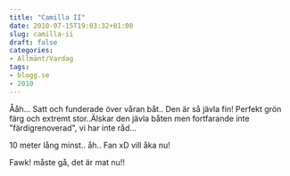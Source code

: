 ```yaml
---
title: "Camilla II"
date: 2010-07-15T19:03:32+01:00
slug: camilla-ii
draft: false
categories:
- Allmänt/Vardag
tags:
- blogg.se
- 2010
---
```

Ååh... Satt och funderade över våran båt.. Den är så jävla fin! Perfekt grön färg och extremt stor..Älskar den jävla båten men fortfarande inte "färdigrenoverad", vi har inte råd...  
  
10 meter lång minst.. åh.. Fan xD vill åka nu!  
  
  
Fawk! måste gå, det är mat nu!!